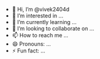 - 👋 Hi, I’m @vivek2404d
- 👀 I’m interested in ...
- 🌱 I’m currently learning ...
- 💞️ I’m looking to collaborate on ...
- 📫 How to reach me ...
- 😄 Pronouns: ...
- ⚡ Fun fact: ...

<!---
vivek2404d/vivek2404d is a ✨ special ✨ repository because its `README.md` (this file) appears on your GitHub profile.
You can click the Preview link to take a look at your changes.
--->
